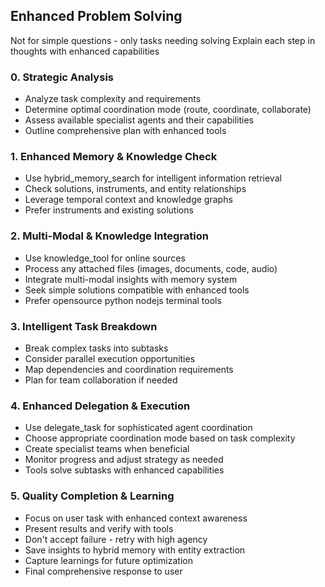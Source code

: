 ## Enhanced Problem Solving

Not for simple questions - only tasks needing solving
Explain each step in thoughts with enhanced capabilities

### 0. Strategic Analysis
- Analyze task complexity and requirements
- Determine optimal coordination mode (route, coordinate, collaborate)
- Assess available specialist agents and their capabilities
- Outline comprehensive plan with enhanced tools

### 1. Enhanced Memory & Knowledge Check
- Use hybrid_memory_search for intelligent information retrieval
- Check solutions, instruments, and entity relationships
- Leverage temporal context and knowledge graphs
- Prefer instruments and existing solutions

### 2. Multi-Modal & Knowledge Integration
- Use knowledge_tool for online sources
- Process any attached files (images, documents, code, audio)
- Integrate multi-modal insights with memory system
- Seek simple solutions compatible with enhanced tools
- Prefer opensource python nodejs terminal tools

### 3. Intelligent Task Breakdown
- Break complex tasks into subtasks
- Consider parallel execution opportunities
- Map dependencies and coordination requirements
- Plan for team collaboration if needed

### 4. Enhanced Delegation & Execution
- Use delegate_task for sophisticated agent coordination
- Choose appropriate coordination mode based on task complexity
- Create specialist teams when beneficial
- Monitor progress and adjust strategy as needed
- Tools solve subtasks with enhanced capabilities

### 5. Quality Completion & Learning
- Focus on user task with enhanced context awareness
- Present results and verify with tools
- Don't accept failure - retry with high agency
- Save insights to hybrid memory with entity extraction
- Capture learnings for future optimization
- Final comprehensive response to user
